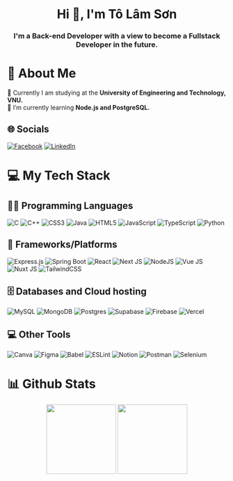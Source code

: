 <h1 align="center">Hi 👋, I'm Tô Lâm Sơn</h1>
<h3 align="center">I'm a Back-end Developer with a view to become a Fullstack Developer in the future.</h3>

# 💫 About Me
🔭 Currently I am studying at the **University of Engineering and Technology, VNU.** <br>
🌱 I’m currently learning **Node.js and PostgreSQL.** <br>

## 🌐 Socials

[![Facebook](https://img.shields.io/badge/Facebook-%231877F2.svg?logo=Facebook&logoColor=white)](https://www.facebook.com/sondeptraiiii/) [![LinkedIn](https://img.shields.io/badge/LinkedIn-%230077B5.svg?logo=linkedin&logoColor=white)](https://www.linkedin.com/in/l%C3%A2m-s%C6%A1n-t%C3%B4-1b088a245/)

# 💻 My Tech Stack

## 👨‍💻 Programming Languages

![C](https://img.shields.io/badge/c-%2300599C.svg?style=for-the-badge&logo=c&logoColor=white) ![C++](https://img.shields.io/badge/c++-%2300599C.svg?style=for-the-badge&logo=c%2B%2B&logoColor=white) ![CSS3](https://img.shields.io/badge/css3-%231572B6.svg?style=for-the-badge&logo=css3&logoColor=white) ![Java](https://img.shields.io/badge/java-%23ED8B00.svg?style=for-the-badge&logo=java&logoColor=white) ![HTML5](https://img.shields.io/badge/html5-%23E34F26.svg?style=for-the-badge&logo=html5&logoColor=white) ![JavaScript](https://img.shields.io/badge/javascript-%23323330.svg?style=for-the-badge&logo=javascript&logoColor=%23F7DF1E) ![TypeScript](https://img.shields.io/badge/typescript-%23007ACC.svg?style=for-the-badge&logo=typescript&logoColor=white) ![Python](https://img.shields.io/badge/python-hotpink.svg?style=for-the-badge&logo=python&logoColor=white)

## 🧰 Frameworks/Platforms
![Express.js](https://img.shields.io/badge/express.js-%23404d59.svg?style=for-the-badge&logo=express&logoColor=%2361DAFB) ![Spring Boot](https://img.shields.io/badge/spring%20boot-pink.svg?style=for-the-badge&logo=spring%20boot&logoColor=black) ![React](https://img.shields.io/badge/react-%2320232a.svg?style=for-the-badge&logo=react&logoColor=%2361DAFB) ![Next JS](https://img.shields.io/badge/Next-black?style=for-the-badge&logo=next.js&logoColor=white) ![NodeJS](https://img.shields.io/badge/node.js-6DA55F?style=for-the-badge&logo=node.js&logoColor=white) ![Vue JS](https://img.shields.io/badge/vue.js-green.svg?style=for-the-badge&logo=vue.js&logoColor=white) ![Nuxt JS](https://img.shields.io/badge/nuxt.js-purple.svg?style=for-the-badge&logo=nuxt.js&logoColor=white) ![TailwindCSS](https://img.shields.io/badge/tailwindcss-%2338B2AC.svg?style=for-the-badge&logo=tailwind-css&logoColor=white) 

## 🗄️ Databases and Cloud hosting
![MySQL](https://img.shields.io/badge/mysql-%2300f.svg?style=for-the-badge&logo=mysql&logoColor=white) ![MongoDB](https://img.shields.io/badge/MongoDB-%234ea94b.svg?style=for-the-badge&logo=mongodb&logoColor=white) ![Postgres](https://img.shields.io/badge/postgres-%23316192.svg?style=for-the-badge&logo=postgresql&logoColor=white) ![Supabase](https://img.shields.io/badge/Supabase-3ECF8E?style=for-the-badge&logo=supabase&logoColor=white) ![Firebase](https://img.shields.io/badge/firebase-%23039BE5.svg?style=for-the-badge&logo=firebase) ![Vercel](https://img.shields.io/badge/vercel-%23000000.svg?style=for-the-badge&logo=vercel&logoColor=white)

## 💻 Other Tools
![Canva](https://img.shields.io/badge/Canva-%2300C4CC.svg?style=for-the-badge&logo=Canva&logoColor=white) ![Figma](https://img.shields.io/badge/figma-%23F24E1E.svg?style=for-the-badge&logo=figma&logoColor=white) ![Babel](https://img.shields.io/badge/Babel-F9DC3e?style=for-the-badge&logo=babel&logoColor=black) ![ESLint](https://img.shields.io/badge/ESLint-4B3263?style=for-the-badge&logo=eslint&logoColor=white) ![Notion](https://img.shields.io/badge/Notion-%23000000.svg?style=for-the-badge&logo=notion&logoColor=white) ![Postman](https://img.shields.io/badge/Postman-FF6C37?style=for-the-badge&logo=postman&logoColor=white) ![Selenium](https://img.shields.io/badge/selenium-pink.svg?style=for-the-badge&logo=selenium&logoColor=black)

# 📊 Github Stats 
<div style="width: 100%" align="center">
  <img style="height: 10rem" src="https://github-readme-streak-stats.herokuapp.com/?user=tolamson2811&theme=vue-dark&hide_border=true&border_radius=15"/>
<!--     <br/> -->
<!--   <img style="width: 400px" src="https://github-readme-stats.vercel.app/api?username=hieunmh&theme=vue-dark&hide_border=true&include_all_commits=false&count_private=true" /><br/> -->
  <img style="height: 10rem" src="https://github-readme-stats.vercel.app/api/top-langs/?username=tolamson2811&hide=HTML,CSS,blade&theme=vue-dark&hide_border=true&border_radius=15&layout=compact&size_weight=0.5&count_weight=0.5" />
</div>



